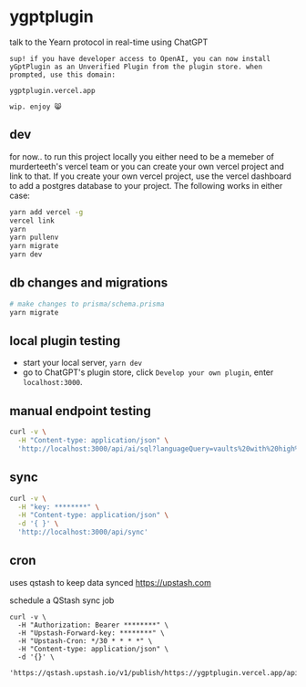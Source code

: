 # ygptplugin
talk to the Yearn protocol in real-time using ChatGPT

```
sup! if you have developer access to OpenAI, you can now install yGptPlugin as an Unverified Plugin from the plugin store. when prompted, use this domain:

ygptplugin.vercel.app

wip. enjoy 😸
```

## dev
for now.. to run this project locally you either need to be a memeber of murderteeth's vercel team or you can create your own vercel project and link to that. If you create your own vercel project, use the vercel dashboard to add a postgres database to your project. The following works in either case:
```bash
yarn add vercel -g
vercel link
yarn
yarn pullenv
yarn migrate
yarn dev
```

## db changes and migrations
```bash
# make changes to prisma/schema.prisma
yarn migrate
```

## local plugin testing
- start your local server, `yarn dev`
- go to ChatGPT's plugin store, click `Develop your own plugin`, enter `localhost:3000`.


## manual endpoint testing 
```bash
curl -v \
  -H "Content-type: application/json" \
  'http://localhost:3000/api/ai/sql?languageQuery=vaults%20with%20high%20apy'
```

## sync
```bash
curl -v \
  -H "key: ********" \
  -H "Content-type: application/json" \
  -d '{ }' \
  'http://localhost:3000/api/sync'
```

## cron
uses qstash to keep data synced
https://upstash.com

schedule a QStash sync job
```
curl -v \
  -H "Authorization: Bearer ********" \
  -H "Upstash-Forward-key: ********" \
  -H "Upstash-Cron: */30 * * * *" \
  -H "Content-type: application/json" \
  -d '{}' \
  'https://qstash.upstash.io/v1/publish/https://ygptplugin.vercel.app/api/sync'
```
